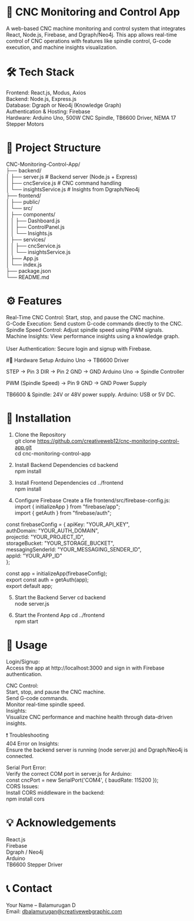 # 🚀 CNC Monitoring and Control App
A web-based CNC machine monitoring and control system that integrates React, Node.js, Firebase, and Dgraph/Neo4j. This app allows real-time control of CNC operations with features like spindle control, G-code execution, and machine insights visualization.

# 🛠️ Tech Stack
Frontend: React.js, Modus, Axios  
Backend: Node.js, Express.js  
Database: Dgraph or Neo4j (Knowledge Graph)  
Authentication & Hosting: Firebase  
Hardware: Arduino Uno, 500W CNC Spindle, TB6600 Driver, NEMA 17 Stepper Motors  

# 📂 Project Structure
CNC-Monitoring-Control-App/  
 ├── backend/  
 │   ├── server.js            # Backend server (Node.js + Express)  
 │   ├── cncService.js        # CNC command handling  
 │   └── insightsService.js   # Insights from Dgraph/Neo4j  
 ├── frontend/  
 │   ├── public/  
 │   └── src/  
 │       ├── components/  
 │       │   ├── Dashboard.js  
 │       │   ├── ControlPanel.js  
 │       │   └── Insights.js  
 │       ├── services/  
 │       │   ├── cncService.js  
 │       │   └── insightsService.js  
 │       ├── App.js  
 │       └── index.js  
 ├── package.json  
 └── README.md  

# ⚙️ Features
Real-Time CNC Control: Start, stop, and pause the CNC machine.  <br>
G-Code Execution: Send custom G-code commands directly to the CNC.  <br>
Spindle Speed Control: Adjust spindle speed using PWM signals.  <br>
Machine Insights: View performance insights using a knowledge graph.<br>  
User Authentication: Secure login and signup with Firebase.  

#🔌 Hardware Setup
Arduino Uno → TB6600 Driver

STEP → Pin 3
DIR → Pin 2
GND → GND
Arduino Uno → Spindle Controller

PWM (Spindle Speed) → Pin 9
GND → GND
Power Supply

TB6600 & Spindle: 24V or 48V power supply.
Arduino: USB or 5V DC.

# 🚀 Installation
1. Clone the Repository  
git clone https://github.com/creativeweb12/cnc-monitoring-control-app.git  <br>
cd cnc-monitoring-control-app  

3. Install Backend Dependencies
cd backend  <br>
npm install  

4. Install Frontend Dependencies
cd ../frontend  <br>
npm install  

5. Configure Firebase
Create a file frontend/src/firebase-config.js:  <br>
import { initializeApp } from "firebase/app";  <br>
import { getAuth } from "firebase/auth";  

const firebaseConfig = {
  apiKey: "YOUR_API_KEY",  <br>
  authDomain: "YOUR_AUTH_DOMAIN",<br>
  projectId: "YOUR_PROJECT_ID",  <br>
  storageBucket: "YOUR_STORAGE_BUCKET",<br>
  messagingSenderId: "YOUR_MESSAGING_SENDER_ID", <br>
  appId: "YOUR_APP_ID"  
};  

const app = initializeApp(firebaseConfig);  <br>
export const auth = getAuth(app);  <br>
export default app;  

5. Start the Backend Server
cd backend  <br>
node server.js

7. Start the Frontend App
cd ../frontend  <br>
npm start

# 📱 Usage
Login/Signup:  <br>
Access the app at http://localhost:3000 and sign in with Firebase authentication.

CNC Control:  <br>
Start, stop, and pause the CNC machine.<br>
Send G-code commands.  <br>
Monitor real-time spindle speed.<br>
Insights:  <br>
Visualize CNC performance and machine health through data-driven insights.

❗ Troubleshooting <br> 
404 Error on Insights: <br>
Ensure the backend server is running (node server.js) and Dgraph/Neo4j is connected.

Serial Port Error:  <br>
Verify the correct COM port in server.js for Arduino:  <br>
const cncPort = new SerialPort('COM4', { baudRate: 115200 }); <br>
CORS Issues:  <br>
Install CORS middleware in the backend:<br>
npm install cors

# 💡 Acknowledgements  <br>
React.js  <br>
Firebase  <br>
Dgraph / Neo4j<br>
Arduino  <br>
TB6600 Stepper Driver  

# 📞 Contact
Your Name – Balamurugan D  <br>
Email: dbalamurugan@creativewebgraphic.com
